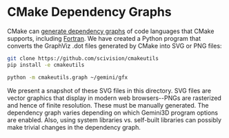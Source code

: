 # CMake Dependency Graphs

CMake can
[generate dependency graphs](https://cmake.org/cmake/help/latest/module/CMakeGraphVizOptions.html)
of code languages that CMake supports, including
[Fortran](https://www.scivision.dev/fortran-dependency-graph).
We have created a Python program that converts the GraphViz .dot files generated by CMake into SVG or PNG files:

```sh
git clone https://github.com/scivision/cmakeutils
pip install -e cmakeutils

python -m cmakeutils.graph ~/gemini/gfx
```

We present a snapshot of these SVG files in this directory.
SVG files are vector graphics that display in modern web browsers--PNGs are rasterized and hence of finite resolution.
These must be manually generated.
The dependency graph varies depending on which Gemini3D program options are enabled.
Also, using system libraries vs. self-built libraries can possibly make trivial changes in the dependency graph.
